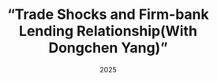 ---
title: “Trade Shocks and Firm-bank Lending Relationship(With Dongchen Yang)” 
collection: research
category: "in_progress"
permalink: /research/Firm-bank lending
#excerpt: 'This paper is about the number 1. The number 2 is left for future work.'
date: 2025
#venue: 'published in 《辽宁大学学报（哲学社会科学版）》(<i>Journal of Liaoning University(Philosophy and Social Sciences)</i>), Vol 50, No. 6'
#slidesurl: 'http://Zhuoyu-Cindy-Chen.github.io/files/slideJIBS.pdf'
#paperurl: 'http://Zhuoyu-Cindy-Chen.github.io/files/Onebeltoneroad.pdf'
#bibtexurl: 'http://academicpages.github.io/files/bibtexJIBS.bib'
#citation: 'Your Name, You. (2009). &quot;Paper Title Number 1.&quot; <i>Journal 1</i>. 1(1).'
---